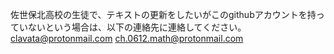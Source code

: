 佐世保北高校の生徒で、テキストの更新をしたいがこのgithubアカウントを持っていないという場合は、以下の連絡先に連絡してください。
clavata@protonmail.com
ch.0612.math@protonmail.com
